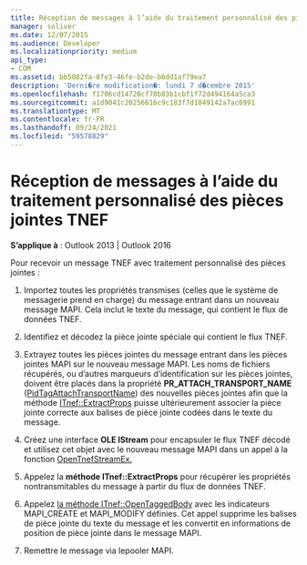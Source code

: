 ```yaml
---
title: Réception de messages à l’aide du traitement personnalisé des pièces jointes TNEF
manager: soliver
ms.date: 12/07/2015
ms.audience: Developer
ms.localizationpriority: medium
api_type:
- COM
ms.assetid: bb5082fa-8fe3-46fe-b2de-b6dd1af79ea7
description: 'Derni�re modification�: lundi 7 d�cembre 2015'
ms.openlocfilehash: f1706cd14720cf70b83b1cbf1f72d494164a5ca3
ms.sourcegitcommit: a1d9041c20256616c9c183f7d1049142a7ac6991
ms.translationtype: MT
ms.contentlocale: fr-FR
ms.lasthandoff: 09/24/2021
ms.locfileid: "59578829"
---
```

# <a name="receiving-messages-by-using-tnef-custom-attachment-processing"></a>Réception de messages à l’aide du traitement personnalisé des pièces jointes TNEF

 
  
**S’applique à** : Outlook 2013 | Outlook 2016 
  
Pour recevoir un message TNEF avec traitement personnalisé des pièces jointes :
  
1. Importez toutes les propriétés transmises (celles que le système de messagerie prend en charge) du message entrant dans un nouveau message MAPI. Cela inclut le texte du message, qui contient le flux de données TNEF.
    
2. Identifiez et décodez la pièce jointe spéciale qui contient le flux TNEF.
    
3. Extrayez toutes les pièces jointes du message entrant dans les pièces jointes MAPI sur le nouveau message MAPI. Les noms de fichiers récupérés, ou d’autres marqueurs d’identification sur les pièces jointes, doivent être placés dans la propriété **PR_ATTACH_TRANSPORT_NAME** ([PidTagAttachTransportName](pidtagattachtransportname-canonical-property.md)) des nouvelles pièces jointes afin que la méthode [ITnef::ExtractProps](itnef-extractprops.md) puisse ultérieurement associer la pièce jointe correcte aux balises de pièce jointe codées dans le texte du message. 
    
4. Créez une interface **OLE IStream** pour encapsuler le flux TNEF décodé et utilisez cet objet avec le nouveau message MAPI dans un appel à la fonction [OpenTnefStreamEx.](opentnefstreamex.md) 
    
5. Appelez la **méthode ITnef::ExtractProps** pour récupérer les propriétés nontransmitables du message à partir du flux de données TNEF. 
    
6. Appelez [la méthode ITnef::OpenTaggedBody](itnef-opentaggedbody.md) avec les indicateurs MAPI_CREATE et MAPI_MODIFY définies. Cet appel supprime les balises de pièce jointe du texte du message et les convertit en informations de position de pièce jointe dans le message MAPI. 
    
7. Remettre le message via lepooler MAPI.
    

